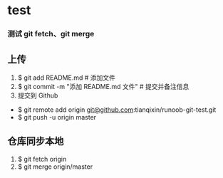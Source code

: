 # test
### 测试 git fetch、git merge
## 上传
1. $ git add README.md                         # 添加文件
2. $ git commit -m "添加 README.md 文件"        # 提交并备注信息
3. 提交到 Github
+ $ git remote add origin git@github.com:tianqixin/runoob-git-test.git
+ $ git push -u origin master

## 仓库同步本地
1. $ git fetch origin
2. $ git merge origin/master
